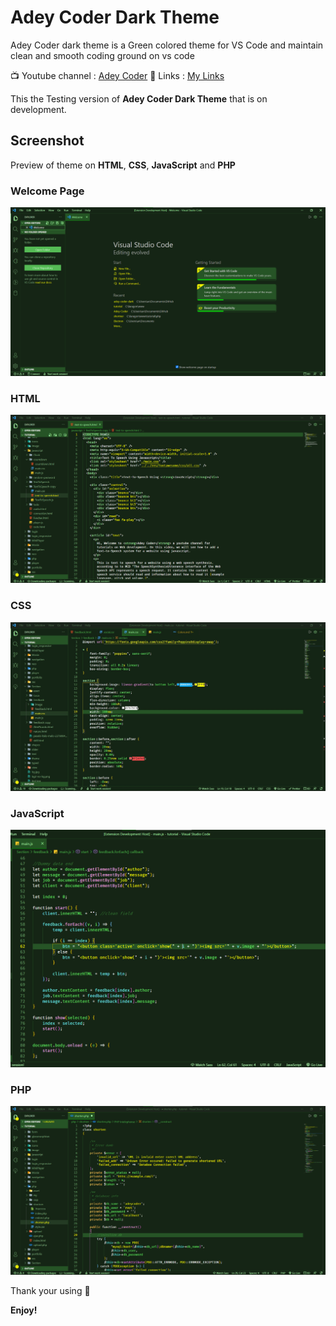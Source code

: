 # Adey Coder Dark Theme

Adey Coder dark theme is a Green colored theme for VS Code and maintain clean and smooth coding ground on vs code

📺 Youtube channel : [Adey Coder](https://youtube.com/c/AdeyCoder)
🔗 Links : [My Links](https://znap.link/adeycoder)

This the Testing version of **Adey Coder Dark Theme** that is on development.

## Screenshot

Preview of theme on **HTML**, **CSS**, **JavaScript** and **PHP**

### Welcome Page

![ScreenShot of HTML](./images/Welcome-Page.png)

### HTML

![ScreenShot of HTML](./images/HTML.png)

### CSS

![ScreenShot of CSS](./images/CSS.png)

### JavaScript

![ScreenShot of JavaScript](./images/JS.png)

### PHP

![ScreenShot of PHP](./images/PHP.png)

Thank your using 🙂

**Enjoy!**
